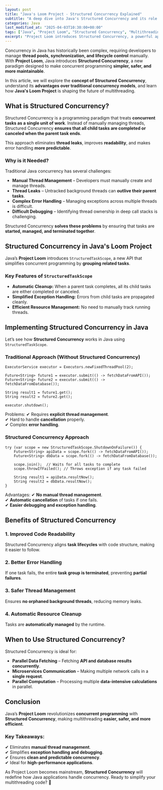 ```yaml
---
layout: post
title: "Java's Loom Project - Structured Concurrency Explained"
subtitle: "A deep dive into Java's Structured Concurrency and its role in simplifying multithreading with Project Loom."
categories: Java
last_modified_at: "2025-04-03T10:30:00+00:00"
tags: ["Java", "Project Loom", "Structured Concurrency", "Multithreading", "Concurrency", "Performance Optimization"]
excerpt: "Project Loom introduces Structured Concurrency, a powerful approach to managing concurrent tasks efficiently in Java. Learn how it simplifies multithreading and enhances application performance."
---
```

Concurrency in Java has historically been complex, requiring developers to manage **thread pools, synchronization, and lifecycle control** manually. With **Project Loom**, Java introduces **Structured Concurrency**, a new paradigm designed to make concurrent programming **simpler, safer, and more maintainable**.

In this article, we will explore the **concept of Structured Concurrency**, understand its **advantages over traditional concurrency models**, and learn how **Java's Loom Project** is shaping the future of multithreading.

## What is Structured Concurrency?

Structured Concurrency is a programming paradigm that treats **concurrent tasks as a single unit of work**. Instead of manually managing threads, Structured Concurrency **ensures that all child tasks are completed or canceled when the parent task ends**.

This approach eliminates **thread leaks**, improves **readability**, and makes error handling **more predictable**.

### Why is it Needed?

Traditional Java concurrency has several challenges:

- **Manual Thread Management** – Developers must manually create and manage threads.
- **Thread Leaks** – Untracked background threads can **outlive their parent tasks**.
- **Complex Error Handling** – Managing exceptions across multiple threads is difficult.
- **Difficult Debugging** – Identifying thread ownership in deep call stacks is challenging.

Structured Concurrency **solves these problems** by ensuring that tasks are **started, managed, and terminated together**.

## Structured Concurrency in Java's Loom Project

Java’s **Project Loom** introduces `StructuredTaskScope`, a new API that simplifies concurrent programming by **grouping related tasks**.

### Key Features of `StructuredTaskScope`

- **Automatic Cleanup:** When a parent task completes, all its child tasks are either completed or canceled.
- **Simplified Exception Handling:** Errors from child tasks are propagated cleanly.
- **Efficient Resource Management:** No need to manually track running threads.

## Implementing Structured Concurrency in Java

Let’s see how **Structured Concurrency** works in Java using `StructuredTaskScope`.

### Traditional Approach (Without Structured Concurrency)

```
ExecutorService executor = Executors.newFixedThreadPool(2);

Future<String> future1 = executor.submit(() -> fetchDataFromAPI());
Future<String> future2 = executor.submit(() -> fetchDataFromDatabase());

String result1 = future1.get();
String result2 = future2.get();

executor.shutdown();
```

Problems:
✔ Requires **explicit thread management**.  
✔ Hard to handle **cancellation** properly.  
✔ Complex **error handling**.

### Structured Concurrency Approach

```
try (var scope = new StructuredTaskScope.ShutdownOnFailure()) {
    Future<String> apiData = scope.fork(() -> fetchDataFromAPI());
    Future<String> dbData = scope.fork(() -> fetchDataFromDatabase());

    scope.join();  // Waits for all tasks to complete
    scope.throwIfFailed(); // Throws exception if any task failed

    String result1 = apiData.resultNow();
    String result2 = dbData.resultNow();
}
```

Advantages:
✔ **No manual thread management**.  
✔ **Automatic cancellation** of tasks if one fails.  
✔ **Easier debugging and exception handling**.

## Benefits of Structured Concurrency

### 1. **Improved Code Readability**
Structured Concurrency aligns **task lifecycles** with code structure, making it easier to follow.

### 2. **Better Error Handling**
If one task fails, the entire **task group is terminated**, preventing **partial failures**.

### 3. **Safer Thread Management**
Ensures **no orphaned background threads**, reducing memory leaks.

### 4. **Automatic Resource Cleanup**
Tasks are **automatically managed** by the runtime.

## When to Use Structured Concurrency?

Structured Concurrency is ideal for:

- **Parallel Data Fetching** – Fetching **API and database results concurrently**.
- **Microservices Communication** – Making multiple network calls in a **single request**.
- **Parallel Computation** – Processing multiple **data-intensive calculations** in parallel.

## Conclusion

Java’s **Project Loom** revolutionizes **concurrent programming** with **Structured Concurrency**, making multithreading **easier, safer, and more efficient**.

### Key Takeaways:
✔ Eliminates **manual thread management**.  
✔ Simplifies **exception handling and debugging**.  
✔ Ensures **clean and predictable concurrency**.  
✔ Ideal for **high-performance applications**.

As Project Loom becomes mainstream, **Structured Concurrency** will redefine how Java applications handle concurrency. Ready to simplify your multithreading code? 🚀
